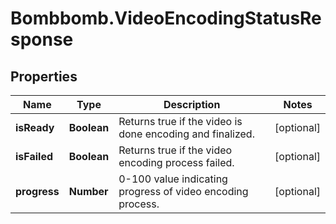 # Bombbomb.VideoEncodingStatusResponse

## Properties
Name | Type | Description | Notes
------------ | ------------- | ------------- | -------------
**isReady** | **Boolean** | Returns true if the video is done encoding and finalized. | [optional] 
**isFailed** | **Boolean** | Returns true if the video encoding process failed. | [optional] 
**progress** | **Number** | 0-100 value indicating progress of video encoding process. | [optional] 


